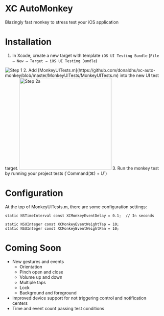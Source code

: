 # XC AutoMonkey
Blazingly fast monkey to stress test your iOS application

# Installation
1. In Xcode, create a new target with template `iOS UI Testing Bundle` (`File → New → Target → iOS UI Testing Bundle`)
<img alt="Step 1" src="https://raw.github.com/donaldhu/xc-auto-monkey/master/readme_images/add_monkey_target.png">
2. Add [MonkeyUITests.m](https://github.com/donaldhu/xc-auto-monkey/blob/master/MonkeyUITests/MonkeyUITests.m) into the new UI test target.
<img alt="Step 2a" src="https://raw.github.com/donaldhu/xc-auto-monkey/master/readme_images/add_monkey_test.png" height=300>
3. Run the monkey test by running your project tests (`Command(⌘) + U`)

# Configuration
At the top of MonkeyUITests.m, there are some configuration settings:

```obj-c
static NSTimeInterval const XCMonkeyEventDelay = 0.1;  // In seconds

static NSUInteger const XCMonkeyEventWeightTap = 10;
static NSUInteger const XCMonkeyEventWeightPan = 10;
```

# Coming Soon
* New gestures and events
  * Orientation
  * Pinch open and close
  * Volume up and down
  * Multiple taps
  * Lock
  * Background and foreground
* Improved device support for not triggering control and notification centers
* Time and event count passing test conditions
